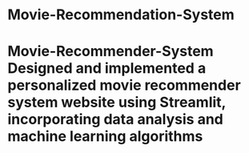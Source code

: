# Movie-Recommendation-System
# Movie-Recommender-System Designed and implemented a personalized movie recommender system website using Streamlit, incorporating data analysis and machine learning algorithms
